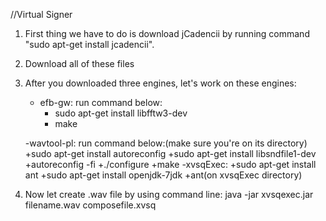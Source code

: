 //Virtual Signer
1. First thing we have to do is download jCadencii by running command "sudo apt-get install jcadencii".
2. Download all of these files
3. After you downloaded three engines, let's work on these engines:
	- efb-gw: run command below:
		+ sudo apt-get install libfftw3-dev
		+ make

	-wavtool-pl: run command below:(make sure you're on its directory)
		+sudo apt-get install autoreconfig
		+sudo apt-get install libsndfile1-dev
		+autoreconfig -fi
		+./configure
		+make
	-xvsqExec:
		+sudo apt-get install ant
		+sudo apt-get install openjdk-7jdk
		+ant(on xvsqExec directory)

3. Now let create .wav file by using command line: java -jar xvsqexec.jar <patch of efb-gw> <patch of wavtool-pl> filename.wav composefile.xvsq <pathc of oto.ini>




